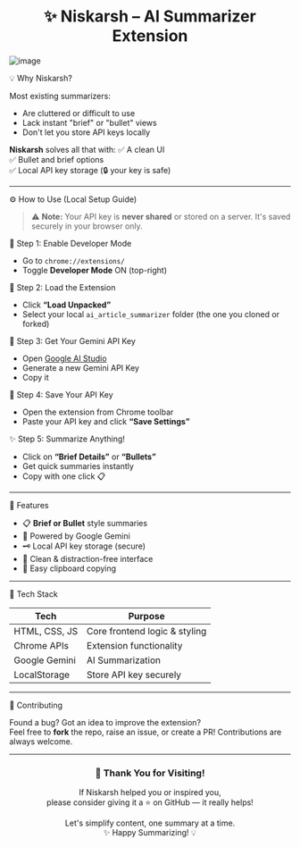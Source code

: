 <h1 align="center">✨ Niskarsh – AI Summarizer Extension</h1>
 
![image](https://github.com/user-attachments/assets/10126808-eb8a-4ef1-adf9-7775078509e7)

💡 Why Niskarsh?

Most existing summarizers:
- Are cluttered or difficult to use  
- Lack instant "brief" or "bullet" views  
- Don't let you store API keys locally  

**Niskarsh** solves all that with:
✅ A clean UI  
✅ Bullet and brief options  
✅ Local API key storage (🔒 your key is safe)

---

⚙️ How to Use (Local Setup Guide)

> ⚠️ **Note:** Your API key is **never shared** or stored on a server. It's saved securely in your browser only.

🧩 Step 1: Enable Developer Mode
- Go to `chrome://extensions/`
- Toggle **Developer Mode** ON (top-right)

 📂 Step 2: Load the Extension
- Click **“Load Unpacked”**
- Select your local `ai_article_summarizer` folder (the one you cloned or forked)

🔑 Step 3: Get Your Gemini API Key
- Open [Google AI Studio](https://aistudio.google.com/app/apikey)
- Generate a new Gemini API Key
- Copy it

💾 Step 4: Save Your API Key
- Open the extension from Chrome toolbar
- Paste your API key and click **“Save Settings”**

 ✨ Step 5: Summarize Anything!
- Click on **“Brief Details”** or **“Bullets”**
- Get quick summaries instantly  
- Copy with one click 📋

---

🚀 Features

- 📋 **Brief or Bullet** style summaries
- 🧠 Powered by Google Gemini
- 🗝 Local API key storage (secure)
- 🎨 Clean & distraction-free interface
- 📎 Easy clipboard copying

---

🧩 Tech Stack

| Tech          | Purpose                        |
|---------------|--------------------------------|
| HTML, CSS, JS | Core frontend logic & styling  |
| Chrome APIs   | Extension functionality        |
| Google Gemini | AI Summarization               |
| LocalStorage  | Store API key securely         |

--- 

🤝 Contributing

Found a bug? Got an idea to improve the extension?  
Feel free to **fork** the repo, raise an issue, or create a PR! Contributions are always welcome.

---

<h3 align="center">🌟 Thank You for Visiting!</h3>

<p align="center">
  If Niskarsh helped you or inspired you,<br />
  please consider giving it a ⭐ on GitHub — it really helps!
</p>

<p align="center">
  Let's simplify content, one summary at a time. <br />
  ✨ Happy Summarizing! 💡
</p>
